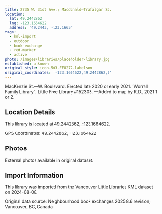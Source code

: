 ```yaml
---
title: 2735 W. 31st Ave.; Macdonald—Trafalgar St.
location:
  lat: 49.2442862
  lng: -123.1664622
  address: '49.2443, -123.1665'
tags:
  - kml-import
  - outdoor
  - book-exchange
  - red-marker
  - active
photo: /images/libraries/placeholder-library.jpg
established: unknown
original_style: icon-503-FF8277-labelson
original_coordinates: '-123.1664622,49.2442862,0'
---
```

MacKenzie St.—W. Boulevard.
Erected late 2020 or early 2021.
'Worrall Family Library'.  
Little Free Library #152303.
—Added to map by K.D., 2021 1 or 2.

## Location Details

This library is located at [49.2442862, -123.1664622](https://www.google.com/maps?q=49.2442862,-123.1664622).

GPS Coordinates: 49.2442862, -123.1664622

## Photos

External photos available in original dataset.

## Import Information

This library was imported from the Vancouver Little Libraries KML dataset on 2024-08-08.

Original data source: Neighbourhood book exchanges 2025.8.6.revision; Vancouver, BC, Canada
